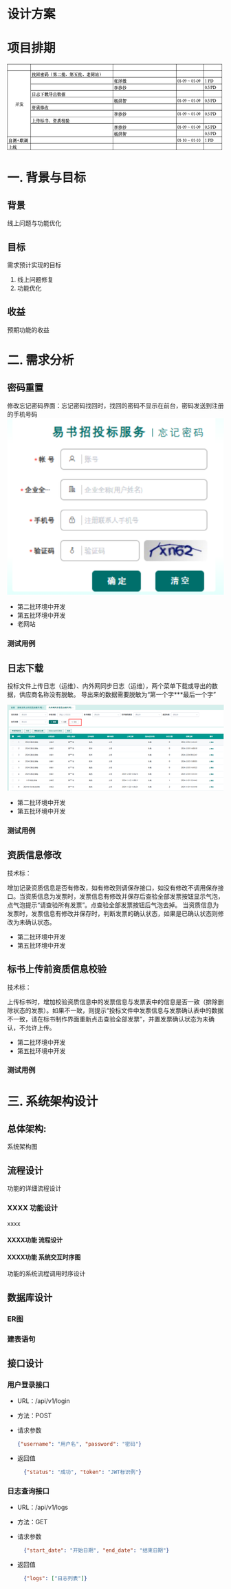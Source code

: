 
# 设计方案

# 项目排期
<img src="res/664899030404558855.png" width = "500" height = "200" alt="图片名称" />

# 一. 背景与目标

## 背景
线上问题与功能优化

## 目标
需求预计实现的目标
1. 线上问题修复
2. 功能优化

## 收益
预期功能的收益

# 二. 需求分析

## 密码重置
修改忘记密码界面：忘记密码找回时，找回的密码不显示在前台，密码发送到注册的手机号码
![img_1.png](res/664899030404558856.png)
- 第二批环境中开发
- 第五批环境中开发
- 老网站

### 测试用例

## 日志下载
投标文件上传日志（运维）、内外网同步日志（运维），两个菜单下载或导出的数据，供应商名称没有脱敏。
导出来的数据需要脱敏为“第一个字***最后一个字”

![img.png](res/664899030404558857.png)
- 第二批环境中开发
- 第五批环境中开发

### 测试用例

## 资质信息修改
技术标：

增加记录资质信息是否有修改，如有修改则调保存接口，如没有修改不调用保存接口。当资质信息为发票时，发票信息有修改并保存后查验全部发票按钮显示气泡，点气泡提示“请查验所有发票”。点查验全部发票按钮后气泡去掉。
当资质信息为发票时，发票信息有修改并保存时，判断发票的确认状态，如果是已确认状态则修改为未确认状态。
- 第二批环境中开发
- 第五批环境中开发

## 标书上传前资质信息校验
技术标：

上传标书时，增加校验资质信息中的发票信息与发票表中的信息是否一致（排除删除状态的发票）。如果不一致，则提示“投标文件中发票信息与发票确认表中的数据不一致，请在标书制作界面重新点击查验全部发票”，并置发票确认状态为未确认，不允许上传。

- 第二批环境中开发
- 第五批环境中开发

### 测试用例

# 三. 系统架构设计

## 总体架构:
系统架构图

## 流程设计
功能的详细流程设计

### XXXX 功能设计
xxxx

#### XXXX功能 流程设计

#### XXXX功能 系统交互时序图
功能的系统流程调用时序设计

## 数据库设计

### ER图

### 建表语句


## 接口设计

### 用户登录接口

- URL：/api/v1/login

- 方法：POST

- 请求参数

    ```json
    {"username": "用户名", "password": "密码"}
    ```

- 返回值

    ```json
      {"status": "成功", "token": "JWT标识例"}
    ```

### 日志查询接口

- URL：/api/v1/logs

- 方法：GET

- 请求参数

    ```json
      {"start_date": "开始日期", "end_date": "结束日期"}
    ``` 

- 返回值

    ```json
      {"logs": ["日志列表"]}
    ```


